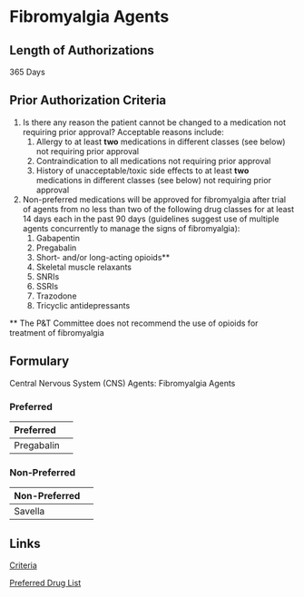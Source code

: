 # Fibromyalgia Agents

## Length of Authorizations

365 Days

## Prior Authorization Criteria

1.  Is there any reason the patient cannot be changed to a medication not requiring prior approval? Acceptable reasons include:
    1.  Allergy to at least **two** medications in different classes (see below) not requiring prior approval
    2.  Contraindication to all medications not requiring prior approval
    3.  History of unacceptable/toxic side effects to at least **two** medications in different classes (see below) not requiring prior approval
2.  Non-preferred medications will be approved for fibromyalgia after trial of agents from no less than two of the following drug classes for at least 14 days each in the past 90 days (guidelines suggest use of multiple agents concurrently to manage the signs of fibromyalgia):
    1.  Gabapentin
    2.  Pregabalin
    3.  Short- and/or long-acting opioids\*\*
    4.  Skeletal muscle relaxants
    5.  SNRIs
    6.  SSRIs
    7.  Trazodone
    8.  Tricyclic antidepressants

\*\* The P&T Committee does not recommend the use of opioids for treatment of fibromyalgia

## Formulary

Central Nervous System (CNS) Agents: Fibromyalgia Agents

### Preferred

| Preferred  |      |
| :--------- | ---: |
| Pregabalin |      |

### Non-Preferred

| Non-Preferred |      |
| :------------ | ---: |
| Savella       |      |

## Links

[Criteria](https://pharmacy.medicaid.ohio.gov/sites/default/files/20220415_UPDL_Criteria_FINAL_.pdf#page=33)

[Preferred Drug List](https://pharmacy.medicaid.ohio.gov/sites/default/files/20220701_UPDL_FINAL.pdf#page=15)
